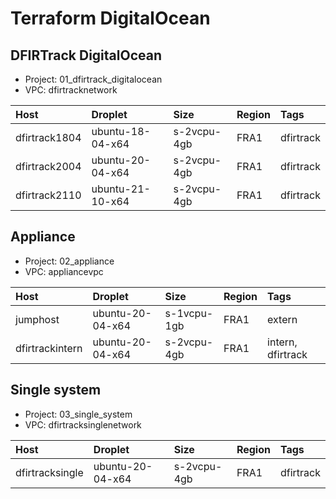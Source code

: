 # Terraform DigitalOcean

## DFIRTrack DigitalOcean

* Project: 01_dfirtrack_digitalocean
* VPC: dfirtracknetwork

| Host          | Droplet           | Size          | Region    | Tags                  |
|:--------------|:------------------|:--------------|:----------|:----------------------|
| dfirtrack1804 | ubuntu-18-04-x64  | s-2vcpu-4gb   | FRA1      | dfirtrack             |
| dfirtrack2004 | ubuntu-20-04-x64  | s-2vcpu-4gb   | FRA1      | dfirtrack             |
| dfirtrack2110 | ubuntu-21-10-x64  | s-2vcpu-4gb   | FRA1      | dfirtrack             |

## Appliance

* Project: 02_appliance
* VPC: appliancevpc

| Host              | Droplet           | Size          | Region    | Tags                  |
|:------------------|:------------------|:--------------|:----------|:----------------------|
| jumphost          | ubuntu-20-04-x64  | s-1vcpu-1gb   | FRA1      | extern                |
| dfirtrackintern   | ubuntu-20-04-x64  | s-2vcpu-4gb   | FRA1      | intern, dfirtrack     |

## Single system

* Project: 03_single_system
* VPC: dfirtracksinglenetwork

| Host              | Droplet           | Size          | Region    | Tags                  |
|:------------------|:------------------|:--------------|:----------|:----------------------|
| dfirtracksingle   | ubuntu-20-04-x64  | s-2vcpu-4gb   | FRA1      | dfirtrack             |
